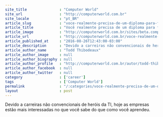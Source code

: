 ```yaml
---
site_title               : "Computer World"
site_url                 : "http://computerworld.com.br"
site_locale              : "pt_BR"
article_slug             : "voce-realmente-precisa-de-um-diploma-para-fazer-uma-carreira-em-ti"
article_title            : "Você realmente precisa de um diploma para fazer uma carreira em TI?"
article_image            : "http://computerworld.com.br/sites/beta.computerworld.com.br/files/news_articles/bill_gates_jovem.jpg"
article_url              : "http://computerworld.com.br/voce-realmente-precisa-de-um-diploma-para-fazer-uma-carreira-em-ti"
article_published_at     : "2016-08-26T12:43:00-03:00"
article_description      : "Devido a carreiras não convencionais de heróis da TI, hoje as empresas estão mais interessadas no que você sabe do que como você aprendeu."
article_author_name      : "Todd Thibodeaux"
article_author_image     : null
article_author_biography : null
article_author_profile   : "http://computerworld.com.br/autor/todd-thibodeaux"
article_author_facebook  : null
article_author_twitter   : null
category                 : ['career']
tags                     : ['Computer World']
permalink                : "/:categories/voce-realmente-precisa-de-um-diploma-para-fazer-uma-carreira-em-ti/"
layout                   : post
---
```


Devido a carreiras não convencionais de heróis da TI, hoje as empresas estão mais interessadas no que você sabe do que como você aprendeu.
